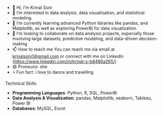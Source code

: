 - 👋 Hi, I’m Krinal Soni
- 👀 I’m interested in data analysis, data visualization, and statistical modeling.
- 🌱 I’m currently learning advanced Python libraries like pandas, and Matplotlib, as well as exploring PowerBi for data visualization.
- 💞️ I’m looking to collaborate on data analysis projects, especially those involving large datasets, predictive modeling, and data-driven decision-making
- 📫 How to reach me You can reach me via email at krinalsoni1@gmail.com or connect with me on LinkedIn (https://www.linkedin.com/in/krinal-s-b8486a265/)
- 😄 Pronouns: she
- ⚡ Fun fact: i love to dance and travelling 

Technical Skills
- **Programming Languages**: Python, R, SQL, PowerBi
- **Data Analysis & Visualization**: pandas, Matplotlib, seaborn, Tableau, Power BI
- **Databases**: MySQL, Excel

